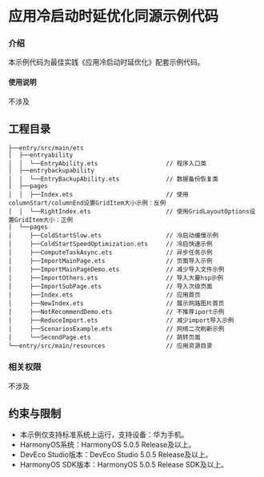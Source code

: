 # 应用冷启动时延优化同源示例代码

### 介绍

本示例代码为最佳实践《应用冷启动时延优化》配套示例代码。

#### 使用说明

不涉及

## 工程目录

``` 
├──entry/src/main/ets                      
│  ├──entryability
│  │  └──EntryAbility.ets                   // 程序入口类
│  ├──entrybackupability
│  │  └──EntryBackupAbility.ets             // 数据备份恢复类
│  ├──pages
│  │  ├──Index.ets                          // 使用columnStart/columnEnd设置GridItem大小示例：反例
│  │  └──RightIndex.ets                     // 使用GridLayoutOptions设置GridItem大小：正例
│  └──pages         
│     ├──ColdStartSlow.ets                  // 冷启动缓慢示例
│     ├──ColdStartSpeedOptimization.ets     // 冷启快速示例
│     ├──ComputeTaskAsync.ets               // 异步任务示例
│     ├──ImportMainPage.ets                 // 页面导入示例
│     ├──ImportMainPageDemo.ets             // 减少导入文件示例
│     ├──ImportOthers.ets                   // 导入大量hsp示例
│     ├──ImportSubPage.ets                  // 导入次级页面
│     ├──Index.ets                          // 应用首页
│     ├──NewIndex.ets                       // 展示网路图片首页
│     ├──NotRecommendDemo.ets               // 不推荐iport示例
│     ├──ReduceImport.ets                   // 减少import导入示例
│     ├──ScenariosExample.ets               // 网络二次刷新示例
│     └──SecondPage.ets                     // 跳转页面
└──entry/src/main/resources                 // 应用资源目录
```

### 相关权限

不涉及

## 约束与限制

* 本示例仅支持标准系统上运行，支持设备：华为手机。
* HarmonyOS系统：HarmonyOS 5.0.5 Release及以上。
* DevEco Studio版本：DevEco Studio 5.0.5 Release及以上。
* HarmonyOS SDK版本：HarmonyOS 5.0.5 Release SDK及以上。